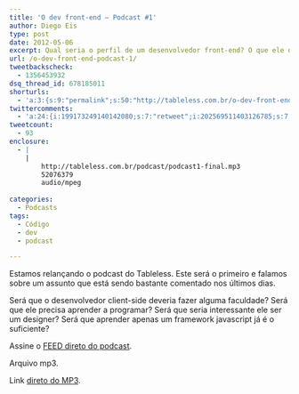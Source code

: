 ```yaml
---
title: 'O dev front-end – Podcast #1'
author: Diego Eis
type: post
date: 2012-05-06
excerpt: Qual seria o perfil de um desenvolvedor front-end? O que ele deveria saber ou não?
url: /o-dev-front-end-podcast-1/
tweetbackscheck:
  - 1356453932
dsq_thread_id: 678185011
shorturls:
  - 'a:3:{s:9:"permalink";s:50:"http://tableless.com.br/o-dev-front-end-podcast-1/";s:7:"tinyurl";s:26:"http://tinyurl.com/bl6pcxr";s:4:"isgd";s:19:"http://is.gd/GsNL4y";}'
twittercomments:
  - 'a:24:{i:199173249140142080;s:7:"retweet";i:202569511403126785;s:7:"retweet";i:202441497621180418;s:7:"retweet";i:202353018497273856;s:7:"retweet";i:202342524365455361;s:7:"retweet";i:202342308513980416;s:7:"retweet";i:199643508133462016;s:7:"retweet";i:199493880507408385;s:7:"retweet";i:199493408971161600;s:7:"retweet";i:199492279067611137;s:7:"retweet";i:207429576790519811;s:7:"retweet";i:207419315778101250;s:7:"retweet";i:207404385846837248;s:7:"retweet";i:228843595464052736;s:7:"retweet";i:228811772163940352;s:7:"retweet";i:228149059276386305;s:7:"retweet";i:228137832856842242;s:7:"retweet";i:228124018442645504;s:7:"retweet";i:228123933621252097;s:7:"retweet";i:228123609254723584;s:7:"retweet";i:228123363875356672;s:7:"retweet";i:228123357625856000;s:7:"retweet";i:228123350185148416;s:7:"retweet";i:228123305360646144;s:7:"retweet";}'
tweetcount:
  - 93
enclosure:
  - |
    |
        http://tableless.com.br/podcast/podcast1-final.mp3
        52076379
        audio/mpeg
        
categories:
  - Podcasts
tags:
  - Código
  - dev
  - podcast

---
```

Estamos relançando o podcast do Tableless. Este será o primeiro e falamos sobre um assunto que está sendo bastante comentado nos últimos dias.

Será que o desenvolvedor client-side deveria fazer alguma faculdade? Será que ele precisa aprender a programar? Será que seria interessante ele ser um designer? Será que aprender apenas um framework javascript já é o suficiente?



Assine o [FEED direto do podcast][1].
  
Arquivo mp3.

Link [direto do MP3][2].

 [1]: http://tableless.com.br/categoria/podcasts/feed
 [2]: http://tableless.com.br/podcast/podcast1-final.mp3